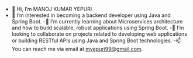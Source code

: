 - 👋 Hi, I’m MANOJ KUMAR YEPURI
- 👀 I’m interested in becoming a backend developer using Java and Spring Boot.
-🌱 I’m currently learning about Microservices architecture and how to build scalable, robust applications using Spring Boot.
-💞️ I’m looking to collaborate on projects related to developing web applications or building RESTful APIs using Java and Spring Boot technologies.
-📫 You can reach me via email at myepuri99@gmail.com.

<!---
myepuri/myepuri is a ✨ special ✨ repository because its `README.md` (this file) appears on your GitHub profile.
You can click the Preview link to take a look at your changes.
--->
